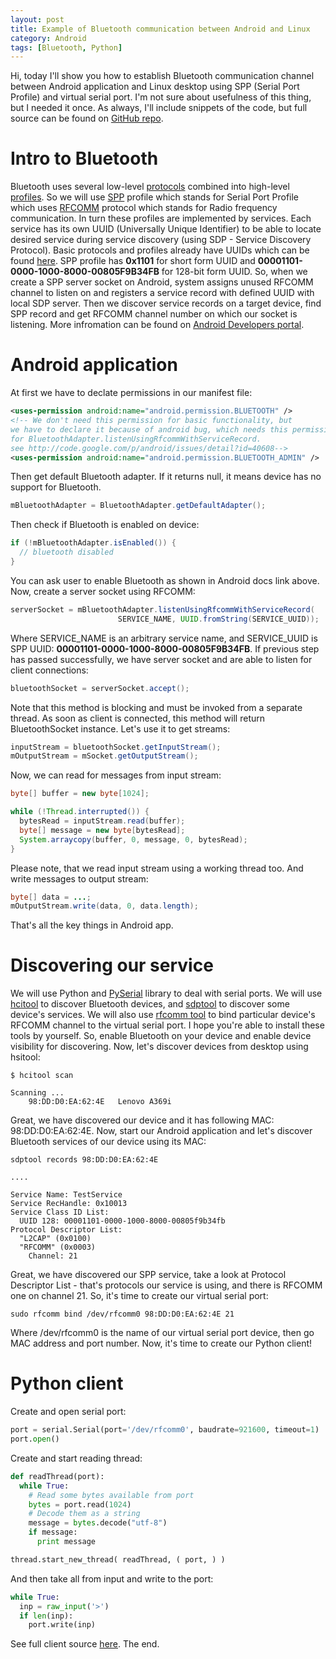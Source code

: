 ```yaml
---
layout: post
title: Example of Bluetooth communication between Android and Linux
category: Android
tags: [Bluetooth, Python]
---
```


Hi, today I'll show you how to establish Bluetooth communication channel between Android application and Linux desktop using SPP (Serial Port Profile) and virtual serial port. I'm not sure about usefulness of this thing, but I needed it once. As always, I'll include snippets of the code, but full source can be found on [GitHub repo](https://github.com/denisigo/android-linux-bluetooth).

# Intro to Bluetooth

Bluetooth uses several low-level [protocols](http://en.wikipedia.org/wiki/List_of_Bluetooth_protocols) combined into high-level [profiles](http://en.wikipedia.org/wiki/List_of_Bluetooth_profiles). So we will use [SPP](http://en.wikipedia.org/wiki/List_of_Bluetooth_profiles#Serial_Port_Profile_.28SPP.29) profile which stands for Serial Port Profile which uses [RFCOMM](http://en.wikipedia.org/wiki/List_of_Bluetooth_protocols#Radio_frequency_communication_.28RFCOMM.29) protocol which stands for Radio frequency communication. In turn these profiles are implemented by services. Each service has its own UUID (Universally Unique Identifier) to be able to locate desired service during service discovery (using SDP - Service Discovery Protocol). Basic protocols and profiles already have UUIDs which can be found [here](https://www.bluetooth.org/en-us/specification/assigned-numbers/service-discovery). SPP profile has **0x1101** for short form UUID and **00001101-0000-1000-8000-00805F9B34FB** for 128-bit form UUID. So, when we create a SPP server socket on Android, system assigns unused RFCOMM channel to listen on and registers a service record with defined UUID with local SDP server. Then we discover service records on a target device, find SPP record and get RFCOMM channel number on which our socket is listening. More infromation can be found on [Android Developers portal](http://developer.android.com/guide/topics/connectivity/bluetooth.html).

# Android application

At first we have to declate permissions in our manifest file:

``` xml
<uses-permission android:name="android.permission.BLUETOOTH" />
<!-- We don't need this permission for basic functionality, but
we have to declare it because of android bug, which needs this permission
for BluetoothAdapter.listenUsingRfcommWithServiceRecord.
see http://code.google.com/p/android/issues/detail?id=40608-->
<uses-permission android:name="android.permission.BLUETOOTH_ADMIN" />
```

Then get default Bluetooth adapter. If it returns null, it means device has no support for Bluetooth.

``` java
mBluetoothAdapter = BluetoothAdapter.getDefaultAdapter();
```

Then check if Bluetooth is enabled on device:

``` java
if (!mBluetoothAdapter.isEnabled()) {
  // bluetooth disabled
}
```

You can ask user to enable Bluetooth as shown in Android docs link above. Now, create a server socket using RFCOMM:

``` java
serverSocket = mBluetoothAdapter.listenUsingRfcommWithServiceRecord(
                        SERVICE_NAME, UUID.fromString(SERVICE_UUID));
```

Where SERVICE_NAME is an arbitrary service name, and SERVICE_UUID is SPP UUID: **00001101-0000-1000-8000-00805F9B34FB**. If previous step has passed successfully, we have server socket and are able to listen for client connections:

``` java
bluetoothSocket = serverSocket.accept();
```

Note that this method is blocking and must be invoked from a separate thread. As soon as client is connected, this method will return BluetoothSocket instance. Let's use it to get streams:

``` java
inputStream = bluetoothSocket.getInputStream();
mOutputStream = mSocket.getOutputStream();
```

Now, we can read for messages from input stream:

``` java
byte[] buffer = new byte[1024];

while (!Thread.interrupted()) {
  bytesRead = inputStream.read(buffer);
  byte[] message = new byte[bytesRead];
  System.arraycopy(buffer, 0, message, 0, bytesRead);
}
```

Please note, that we read input stream using a working thread too. And write messages to output stream:

``` java
byte[] data = ...;
mOutputStream.write(data, 0, data.length);
```

That's all the key things in Android app.

# Discovering our service

We will use Python and [PySerial](http://pyserial.sourceforge.net/index.html) library to deal with serial ports. We will use [hcitool](http://manpages.ubuntu.com/manpages/saucy/man1/hcitool.1.html) to discover Bluetooth devices, and [sdptool](http://linux.die.net/man/1/sdptool) to discover some device's services. We will also use [rfcomm tool](http://manpages.ubuntu.com/manpages/precise/man1/rfcomm.1.html) to bind particular device's RFCOMM channel to the virtual serial port. I hope you're able to install these tools by yourself. So, enable Bluetooth on your device and enable device visibility for discovering. Now, let's discover devices from desktop using hsitool:

``` shell
$ hcitool scan

Scanning ...
	98:DD:D0:EA:62:4E	Lenovo A369i
```

Great, we have discovered our device and it has following MAC: 98:DD:D0:EA:62:4E. Now, start our Android application and let's discover Bluetooth services of our device using its MAC:

``` shell 
sdptool records 98:DD:D0:EA:62:4E

....

Service Name: TestService
Service RecHandle: 0x10013
Service Class ID List:
  UUID 128: 00001101-0000-1000-8000-00805f9b34fb
Protocol Descriptor List:
  "L2CAP" (0x0100)
  "RFCOMM" (0x0003)
    Channel: 21
```

Great, we have discovered our SPP service, take a look at Protocol Descriptor List - that's protocols our service is using, and there is RFCOMM one on channel 21. So, it's time to create our virtual serial port:

``` shell
sudo rfcomm bind /dev/rfcomm0 98:DD:D0:EA:62:4E 21
```

Where /dev/rfcomm0 is the name of our virtual serial port device, then go MAC address and port number. Now, it's time to create our Python client!

# Python client

Create and open serial port:

``` python
port = serial.Serial(port='/dev/rfcomm0', baudrate=921600, timeout=1)
port.open()
```

Create and start reading thread:

``` python
def readThread(port):
  while True:
    # Read some bytes available from port
    bytes = port.read(1024)
    # Decode them as a string
    message = bytes.decode("utf-8")
    if message:
      print message

thread.start_new_thread( readThread, ( port, ) )
```

And then take all from input and write to the port:

``` python
while True:
  inp = raw_input('>')
  if len(inp):
    port.write(inp)
```

See full client source [here](https://github.com/denisigo/android-linux-bluetooth/blob/master/BluetoothClient.py). The end.
